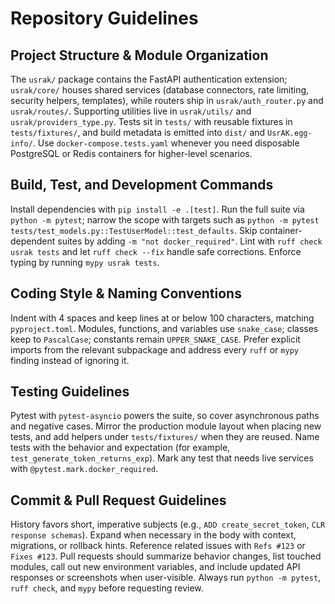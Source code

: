 # Repository Guidelines

## Project Structure & Module Organization
The `usrak/` package contains the FastAPI authentication extension; `usrak/core/` houses shared services (database connectors, rate limiting, security helpers, templates), while routers ship in `usrak/auth_router.py` and `usrak/routes/`. Supporting utilities live in `usrak/utils/` and `usrak/providers_type.py`. Tests sit in `tests/` with reusable fixtures in `tests/fixtures/`, and build metadata is emitted into `dist/` and `UsrAK.egg-info/`. Use `docker-compose.tests.yaml` whenever you need disposable PostgreSQL or Redis containers for higher-level scenarios.

## Build, Test, and Development Commands
Install dependencies with `pip install -e .[test]`. Run the full suite via `python -m pytest`; narrow the scope with targets such as `python -m pytest tests/test_models.py::TestUserModel::test_defaults`. Skip container-dependent suites by adding `-m "not docker_required"`. Lint with `ruff check usrak tests` and let `ruff check --fix` handle safe corrections. Enforce typing by running `mypy usrak tests`.

## Coding Style & Naming Conventions
Indent with 4 spaces and keep lines at or below 100 characters, matching `pyproject.toml`. Modules, functions, and variables use `snake_case`; classes keep to `PascalCase`; constants remain `UPPER_SNAKE_CASE`. Prefer explicit imports from the relevant subpackage and address every `ruff` or `mypy` finding instead of ignoring it.

## Testing Guidelines
Pytest with `pytest-asyncio` powers the suite, so cover asynchronous paths and negative cases. Mirror the production module layout when placing new tests, and add helpers under `tests/fixtures/` when they are reused. Name tests with the behavior and expectation (for example, `test_generate_token_returns_exp`). Mark any test that needs live services with `@pytest.mark.docker_required`.

## Commit & Pull Request Guidelines
History favors short, imperative subjects (e.g., `ADD create_secret_token`, `CLR response schemas`). Expand when necessary in the body with context, migrations, or rollback hints. Reference related issues with `Refs #123` or `Fixes #123`. Pull requests should summarize behavior changes, list touched modules, call out new environment variables, and include updated API responses or screenshots when user-visible. Always run `python -m pytest`, `ruff check`, and `mypy` before requesting review.
